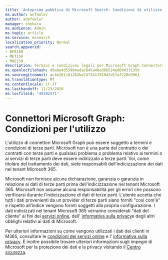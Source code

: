 ```yaml
---
title: 'Anteprima pubblica di Microsoft Search: Condizioni di utilizzo'
ms.author: anfowler
author: adefowler
manager: shohara
ms.audience: Admin
ms.topic: article
ms.service: mssearch
localization_priority: Normal
search.appverid:
- BFB160
- MET150
- MOE150
description: Termini e condizioni legali per Microsoft Graph Connectors Public Preview per Microsoft Search
ms.openlocfilehash: d9a8e4d55904edac845a46ed6b524ed09433135b
ms.sourcegitcommit: ac4e261c01262be747341f810d2d1faf220d3961
ms.translationtype: MT
ms.contentlocale: it-IT
ms.lasthandoff: 11/23/2020
ms.locfileid: "49382571"
---
```

# <a name="microsoft-graph-connectors-terms-of-use"></a>Connettori Microsoft Graph: Condizioni per l'utilizzo

L'utilizzo di connettori Microsoft Graph può essere soggetto a termini e condizioni di terze parti. Microsoft non è una parte del contratto o dei contratti con terze parti e qualsiasi problema o problema relativo ai termini o ai servizi di terze parti deve essere indirizzato a terze parti. Voi, come titolare del trattamento dei dati, siete responsabili dell'indicizzazione dei dati nel tenant Microsoft 365.

Microsoft non fornisce alcuna dichiarazione, garanzia o garanzia in relazione ai dati di terze parti prima dell'indicizzazione nel tenant Microsoft 365.  Microsoft non assume alcuna responsabilità per gli errori che possono verificarsi durante l'indicizzazione di dati di terze parti.  L'utente accetta che tutti i dati provenienti da un provider di terze parti siano forniti "così com'è" e rispetto all'indice vengono forniti soggetti alla propria configurazione. I dati indicizzati nel tenant Microsoft 365 verranno considerati "dati del cliente" ai fini dei [servizi online](http://www.microsoftvolumelicensing.com/Downloader.aspx?documenttype=OST&lang=English), dell' [informativa sulla privacy](https://privacy.microsoft.com/privacystatement)e degli altri obblighi relativi ai dati di Microsoft.

Per ulteriori informazioni su come vengono utilizzati i dati dei clienti in M365, consultare le [condizioni dei servizi online](http://www.microsoftvolumelicensing.com/Downloader.aspx?documenttype=OST&lang=English) e l' [informativa sulla privacy](https://privacy.microsoft.com/privacystatement). È inoltre possibile trovare ulteriori informazioni sugli impegni di Microsoft per la protezione dei dati e la privacy visitando il [Centro sicurezza](https://www.microsoft.com/trust-center).

